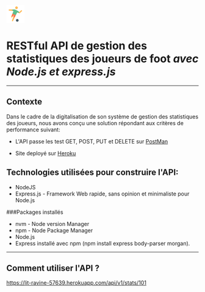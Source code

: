 ![](./icons8-football-48.png)
# **RESTful API de gestion des statistiques des joueurs de foot  _avec Node.js et express.js_**

---
## Contexte
Dans le cadre de la digitalisation de son système de gestion des statistiques des joueurs, nous avons conçu une solution répondant aux critères de performance suivant: 

- L'API passe les test GET, POST, PUT et DELETE sur [PostMan](https://www.postman.com/)

- Site deployé sur [Heroku](https://dashboard.heroku.com/)

## Technologies utilisées pour construire l'API:
- NodeJS
- Express.js - Framework Web rapide, sans opinion et minimaliste pour  Node.js

###Packages installés 
- nvm - Node version Manager 
- npm - Node Package Manager 
- Node.js
- Express installé avec npm (npm install express body-parser morgan).

---
## Comment utiliser l'API ?


https://lit-ravine-57639.herokuapp.com/api/v1/stats/101